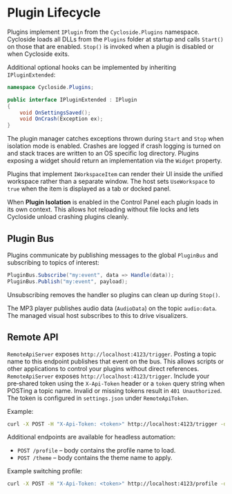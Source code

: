 # Plugin Lifecycle

Plugins implement `IPlugin` from the `Cycloside.Plugins` namespace. Cycloside loads all DLLs from the `Plugins` folder at startup and calls `Start()` on those that are enabled. `Stop()` is invoked when a plugin is disabled or when Cycloside exits.

Additional optional hooks can be implemented by inheriting `IPluginExtended`:

```csharp
namespace Cycloside.Plugins;

public interface IPluginExtended : IPlugin
{
    void OnSettingsSaved();
    void OnCrash(Exception ex);
}
```

The plugin manager catches exceptions thrown during `Start` and `Stop` when isolation mode is enabled. Crashes are logged if crash logging is turned on and stack traces are written to an OS specific log directory. Plugins exposing a widget should return an implementation via the `Widget` property.

Plugins that implement `IWorkspaceItem` can render their UI inside the unified workspace rather than a separate window. The host sets `UseWorkspace` to `true` when the item is displayed as a tab or docked panel.

When **Plugin Isolation** is enabled in the Control Panel each plugin loads in its own context. This allows hot reloading without file locks and lets Cycloside unload crashing plugins cleanly.

## Plugin Bus

Plugins communicate by publishing messages to the global `PluginBus` and subscribing to topics of interest:

```csharp
PluginBus.Subscribe("my:event", data => Handle(data));
PluginBus.Publish("my:event", payload);
```

Unsubscribing removes the handler so plugins can clean up during `Stop()`.

The MP3 player publishes audio data (`AudioData`) on the topic `audio:data`. The managed visual host subscribes to this to drive visualizers.

## Remote API

`RemoteApiServer` exposes `http://localhost:4123/trigger`. Posting a topic name to this endpoint publishes that event on the bus. This allows scripts or other applications to control your plugins without direct references.
`RemoteApiServer` exposes `http://localhost:4123/trigger`. Include your pre‑shared token using the `X-Api-Token` header or a `token` query string when POSTing a topic name. Invalid or missing tokens result in `401 Unauthorized`. The token is configured in `settings.json` under `RemoteApiToken`.

Example:

```bash
curl -X POST -H "X-Api-Token: <token>" http://localhost:4123/trigger -d "my:event"
```

Additional endpoints are available for headless automation:

* `POST /profile` – body contains the profile name to load.
* `POST /theme` – body contains the theme name to apply.

Example switching profile:

```bash
curl -X POST -H "X-Api-Token: <token>" http://localhost:4123/profile -d "Work"
```

